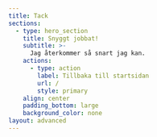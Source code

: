 ```yaml
---
title: Tack
sections:
  - type: hero_section
    title: Snyggt jobbat!
    subtitle: >-
      Jag återkommer så snart jag kan.
    actions:
      - type: action
        label: Tillbaka till startsidan
        url: /
        style: primary
    align: center
    padding_bottom: large
    background_color: none
layout: advanced
---
```

